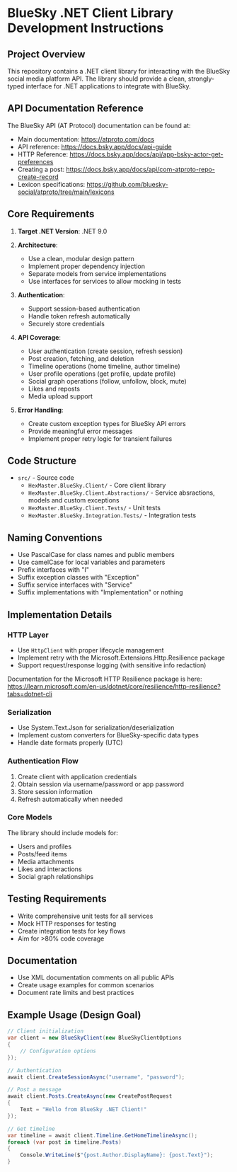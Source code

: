 # BlueSky .NET Client Library Development Instructions

## Project Overview

This repository contains a .NET client library for interacting with the BlueSky social media platform API. The library should provide a clean, strongly-typed interface for .NET applications to integrate with BlueSky.

## API Documentation Reference

The BlueSky API (AT Protocol) documentation can be found at:

- Main documentation: https://atproto.com/docs
- API reference: https://docs.bsky.app/docs/api-guide
- HTTP Reference: https://docs.bsky.app/docs/api/app-bsky-actor-get-preferences
- Creating a post: https://docs.bsky.app/docs/api/com-atproto-repo-create-record
- Lexicon specifications: https://github.com/bluesky-social/atproto/tree/main/lexicons

## Core Requirements

1. **Target .NET Version**: .NET 9.0
2. **Architecture**:

   - Use a clean, modular design pattern
   - Implement proper dependency injection
   - Separate models from service implementations
   - Use interfaces for services to allow mocking in tests

3. **Authentication**:

   - Support session-based authentication
   - Handle token refresh automatically
   - Securely store credentials

4. **API Coverage**:

   - User authentication (create session, refresh session)
   - Post creation, fetching, and deletion
   - Timeline operations (home timeline, author timeline)
   - User profile operations (get profile, update profile)
   - Social graph operations (follow, unfollow, block, mute)
   - Likes and reposts
   - Media upload support

5. **Error Handling**:
   - Create custom exception types for BlueSky API errors
   - Provide meaningful error messages
   - Implement proper retry logic for transient failures

## Code Structure

- `src/` - Source code
  - `HexMaster.BlueSky.Client/` - Core client library
  - `HexMaster.BlueSky.Client.Abstractions/` - Service absractions, models and custom exceptions
  - `HexMaster.BlueSky.Client.Tests/` - Unit tests
  - `HexMaster.BlueSky.Integration.Tests/` - Integration tests

## Naming Conventions

- Use PascalCase for class names and public members
- Use camelCase for local variables and parameters
- Prefix interfaces with "I"
- Suffix exception classes with "Exception"
- Suffix service interfaces with "Service"
- Suffix implementations with "Implementation" or nothing

## Implementation Details

### HTTP Layer

- Use `HttpClient` with proper lifecycle management
- Implement retry with the Microsoft.Extensions.Http.Resilience package
- Support request/response logging (with sensitive info redaction)

Documentation for the Microsoft HTTP Resilience package is here: https://learn.microsoft.com/en-us/dotnet/core/resilience/http-resilience?tabs=dotnet-cli

### Serialization

- Use System.Text.Json for serialization/deserialization
- Implement custom converters for BlueSky-specific data types
- Handle date formats properly (UTC)

### Authentication Flow

1. Create client with application credentials
2. Obtain session via username/password or app password
3. Store session information
4. Refresh automatically when needed

### Core Models

The library should include models for:

- Users and profiles
- Posts/feed items
- Media attachments
- Likes and interactions
- Social graph relationships

## Testing Requirements

- Write comprehensive unit tests for all services
- Mock HTTP responses for testing
- Create integration tests for key flows
- Aim for >80% code coverage

## Documentation

- Use XML documentation comments on all public APIs
- Create usage examples for common scenarios
- Document rate limits and best practices

## Example Usage (Design Goal)

```csharp
// Client initialization
var client = new BlueSkyClient(new BlueSkyClientOptions
{
    // Configuration options
});

// Authentication
await client.CreateSessionAsync("username", "password");

// Post a message
await client.Posts.CreateAsync(new CreatePostRequest
{
    Text = "Hello from BlueSky .NET Client!"
});

// Get timeline
var timeline = await client.Timeline.GetHomeTimelineAsync();
foreach (var post in timeline.Posts)
{
    Console.WriteLine($"{post.Author.DisplayName}: {post.Text}");
}
```
